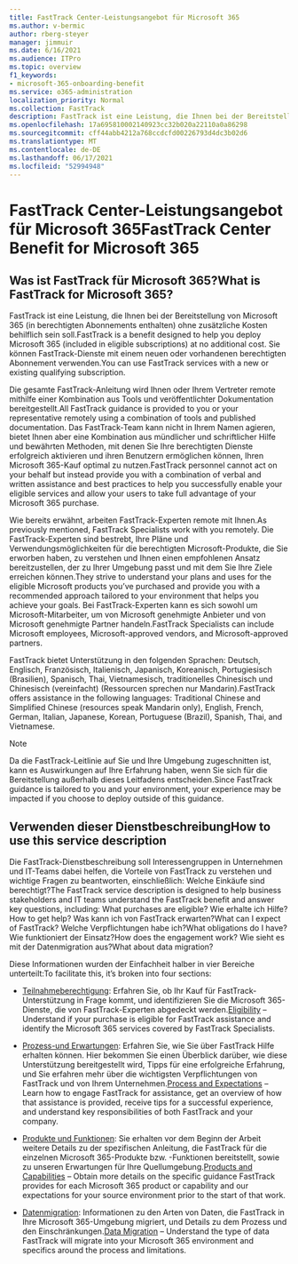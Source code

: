 ```yaml
---
title: FastTrack Center-Leistungsangebot für Microsoft 365
ms.author: v-bermic
author: rberg-steyer
manager: jimmuir
ms.date: 6/16/2021
ms.audience: ITPro
ms.topic: overview
f1_keywords:
- microsoft-365-onboarding-benefit
ms.service: o365-administration
localization_priority: Normal
ms.collection: FastTrack
description: FastTrack ist eine Leistung, die Ihnen bei der Bereitstellung von Microsoft 365 (in berechtigten Abonnements enthalten) ohne zusätzliche Kosten behilflich sein soll. Sie können FastTrack-Dienste mit einem neuen oder vorhandenen berechtigten Abonnement verwenden.
ms.openlocfilehash: 17a695810002140923cc32b020a22110a0a86298
ms.sourcegitcommit: cff44abb4212a768ccdcfd00226793d4dc3b02d6
ms.translationtype: MT
ms.contentlocale: de-DE
ms.lasthandoff: 06/17/2021
ms.locfileid: "52994948"
---
```

# <a name="fasttrack-center-benefit-for-microsoft-365"></a><span data-ttu-id="f9f02-104">FastTrack Center-Leistungsangebot für Microsoft 365</span><span class="sxs-lookup"><span data-stu-id="f9f02-104">FastTrack Center Benefit for Microsoft 365</span></span>

## <a name="what-is-fasttrack-for-microsoft-365"></a><span data-ttu-id="f9f02-105">Was ist FastTrack für Microsoft 365?</span><span class="sxs-lookup"><span data-stu-id="f9f02-105">What is FastTrack for Microsoft 365?</span></span>

<span data-ttu-id="f9f02-106">FastTrack ist eine Leistung, die Ihnen bei der Bereitstellung von Microsoft 365 (in berechtigten Abonnements enthalten) ohne zusätzliche Kosten behilflich sein soll.</span><span class="sxs-lookup"><span data-stu-id="f9f02-106">FastTrack is a benefit designed to help you deploy Microsoft 365 (included in eligible subscriptions) at no additional cost.</span></span> <span data-ttu-id="f9f02-107">Sie können FastTrack-Dienste mit einem neuen oder vorhandenen berechtigten Abonnement verwenden.</span><span class="sxs-lookup"><span data-stu-id="f9f02-107">You can use FastTrack services with a new or existing qualifying subscription.</span></span>

<span data-ttu-id="f9f02-108">Die gesamte FastTrack-Anleitung wird Ihnen oder Ihrem Vertreter remote mithilfe einer Kombination aus Tools und veröffentlichter Dokumentation bereitgestellt.</span><span class="sxs-lookup"><span data-stu-id="f9f02-108">All FastTrack guidance is provided to you or your representative remotely using a combination of tools and published documentation.</span></span> <span data-ttu-id="f9f02-109">Das FastTrack-Team kann nicht in Ihrem Namen agieren, bietet Ihnen aber eine Kombination aus mündlicher und schriftlicher Hilfe und bewährten Methoden, mit denen Sie Ihre berechtigten Dienste erfolgreich aktivieren und ihren Benutzern ermöglichen können, Ihren Microsoft 365-Kauf optimal zu nutzen.</span><span class="sxs-lookup"><span data-stu-id="f9f02-109">FastTrack personnel cannot act on your behalf but instead provide you with a combination of verbal and written assistance and best practices to help you successfully enable your eligible services and allow your users to take full advantage of your Microsoft 365 purchase.</span></span>

<span data-ttu-id="f9f02-110">Wie bereits erwähnt, arbeiten FastTrack-Experten remote mit Ihnen.</span><span class="sxs-lookup"><span data-stu-id="f9f02-110">As previously mentioned, FastTrack Specialists work with you remotely.</span></span> <span data-ttu-id="f9f02-111">Die FastTrack-Experten sind bestrebt, Ihre Pläne und Verwendungsmöglichkeiten für die berechtigten Microsoft-Produkte, die Sie erworben haben, zu verstehen und Ihnen einen empfohlenen Ansatz bereitzustellen, der zu Ihrer Umgebung passt und mit dem Sie Ihre Ziele erreichen können.</span><span class="sxs-lookup"><span data-stu-id="f9f02-111">They strive to understand your plans and uses for the eligible Microsoft products you’ve purchased and provide you with a recommended approach tailored to your environment that helps you achieve your goals.</span></span> <span data-ttu-id="f9f02-112">Bei FastTrack-Experten kann es sich sowohl um Microsoft-Mitarbeiter, um von Microsoft genehmigte Anbieter und von Microsoft genehmigte Partner handeln.</span><span class="sxs-lookup"><span data-stu-id="f9f02-112">FastTrack Specialists can include Microsoft employees, Microsoft-approved vendors, and Microsoft-approved partners.</span></span>

<span data-ttu-id="f9f02-113">FastTrack bietet Unterstützung in den folgenden Sprachen: Deutsch, Englisch, Französisch, Italienisch, Japanisch, Koreanisch, Portugiesisch (Brasilien), Spanisch, Thai, Vietnamesisch, traditionelles Chinesisch und Chinesisch (vereinfacht) (Ressourcen sprechen nur Mandarin).</span><span class="sxs-lookup"><span data-stu-id="f9f02-113">FastTrack offers assistance in the following languages: Traditional Chinese and Simplified Chinese (resources speak Mandarin only), English, French, German, Italian, Japanese, Korean, Portuguese (Brazil), Spanish, Thai, and Vietnamese.</span></span>

> [!NOTE]
> <span data-ttu-id="f9f02-114">Da die FastTrack-Leitlinie auf Sie und Ihre Umgebung zugeschnitten ist, kann es Auswirkungen auf Ihre Erfahrung haben, wenn Sie sich für die Bereitstellung außerhalb dieses Leitfadens entscheiden.</span><span class="sxs-lookup"><span data-stu-id="f9f02-114">Since FastTrack guidance is tailored to you and your environment, your experience may be impacted if you choose to deploy outside of this guidance.</span></span>

## <a name="how-to-use-this-service-description"></a><span data-ttu-id="f9f02-115">Verwenden dieser Dienstbeschreibung</span><span class="sxs-lookup"><span data-stu-id="f9f02-115">How to use this service description</span></span>

<span data-ttu-id="f9f02-116">Die FastTrack-Dienstbeschreibung soll Interessengruppen in Unternehmen und IT-Teams dabei helfen, die Vorteile von FastTrack zu verstehen und wichtige Fragen zu beantworten, einschließlich: Welche Einkäufe sind berechtigt?</span><span class="sxs-lookup"><span data-stu-id="f9f02-116">The FastTrack service description is designed to help business stakeholders and IT teams understand the FastTrack benefit and answer key questions, including: What purchases are eligible?</span></span> <span data-ttu-id="f9f02-117">Wie erhalte ich Hilfe?</span><span class="sxs-lookup"><span data-stu-id="f9f02-117">How to get help?</span></span> <span data-ttu-id="f9f02-118">Was kann ich von FastTrack erwarten?</span><span class="sxs-lookup"><span data-stu-id="f9f02-118">What can I expect of FastTrack?</span></span> <span data-ttu-id="f9f02-119">Welche Verpflichtungen habe ich?</span><span class="sxs-lookup"><span data-stu-id="f9f02-119">What obligations do I have?</span></span> <span data-ttu-id="f9f02-120">Wie funktioniert der Einsatz?</span><span class="sxs-lookup"><span data-stu-id="f9f02-120">How does the engagement work?</span></span> <span data-ttu-id="f9f02-121">Wie sieht es mit der Datenmigration aus?</span><span class="sxs-lookup"><span data-stu-id="f9f02-121">What about data migration?</span></span>

<span data-ttu-id="f9f02-122">Diese Informationen wurden der Einfachheit halber in vier Bereiche unterteilt:</span><span class="sxs-lookup"><span data-stu-id="f9f02-122">To facilitate this, it’s broken into four sections:</span></span>

  - <span data-ttu-id="f9f02-123">[Teilnahmeberechtigung](eligibility.md): Erfahren Sie, ob Ihr Kauf für FastTrack-Unterstützung in Frage kommt, und identifizieren Sie die Microsoft 365-Dienste, die von FastTrack-Experten abgedeckt werden.</span><span class="sxs-lookup"><span data-stu-id="f9f02-123">[Eligibility](eligibility.md) – Understand if your purchase is eligible for FastTrack assistance and identify the Microsoft 365 services covered by FastTrack Specialists.</span></span>

  - <span data-ttu-id="f9f02-124">[Prozess-und Erwartungen](process-and-expectations.md): Erfahren Sie, wie Sie über FastTrack Hilfe erhalten können. Hier bekommen Sie einen Überblick darüber, wie diese Unterstützung bereitgestellt wird, Tipps für eine erfolgreiche Erfahrung, und Sie erfahren mehr über die wichtigsten Verpflichtungen von FastTrack und von Ihrem Unternehmen.</span><span class="sxs-lookup"><span data-stu-id="f9f02-124">[Process and Expectations](process-and-expectations.md) – Learn how to engage FastTrack for assistance, get an overview of how that assistance is provided, receive tips for a successful experience, and understand key responsibilities of both FastTrack and your company.</span></span>

  - <span data-ttu-id="f9f02-125">[Produkte und Funktionen](products-and-capabilities.md): Sie erhalten vor dem Beginn der Arbeit weitere Details zu der spezifischen Anleitung, die FastTrack für die einzelnen Microsoft 365-Produkte bzw. -Funktionen bereitstellt, sowie zu unseren Erwartungen für Ihre Quellumgebung.</span><span class="sxs-lookup"><span data-stu-id="f9f02-125">[Products and Capabilities](products-and-capabilities.md) – Obtain more details on the specific guidance FastTrack provides for each Microsoft 365 product or capability and our expectations for your source environment prior to the start of that work.</span></span>

  - <span data-ttu-id="f9f02-126">[Datenmigration](data-migration.md): Informationen zu den Arten von Daten, die FastTrack in Ihre Microsoft 365-Umgebung migriert, und Details zu dem Prozess und den Einschränkungen.</span><span class="sxs-lookup"><span data-stu-id="f9f02-126">[Data Migration](data-migration.md) – Understand the type of data FastTrack will migrate into your Microsoft 365 environment and specifics around the process and limitations.</span></span>
